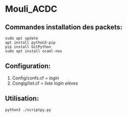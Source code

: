 # Mouli_ACDC

## Commandes installation des packets: 
```
sudo apt update
apt install python3-pip
pip install GitPython
sudo apt install ocaml-nox
```

## Configuration:
1. Config/confs.cf = *login*
2. Congig/list.cf = *liste login elèves*

## Utilisation:
```
python3 ./scriptpy.py
```
